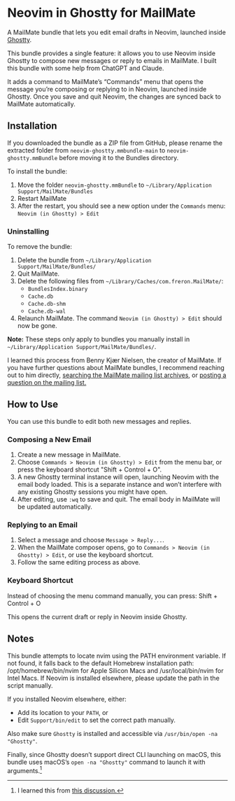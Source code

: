 # Neovim in Ghostty for MailMate

A MailMate bundle that lets you edit email drafts in Neovim, launched inside [Ghostty](https://ghostty.org).

This bundle provides a single feature: it allows you to use Neovim inside Ghostty to compose new messages or reply to emails in MailMate. I built this bundle with some help from ChatGPT and Claude.

It adds a command to MailMate’s “Commands” menu that opens the message you’re composing or replying to in Neovim, launched inside Ghostty. Once you save and quit Neovim, the changes are synced back to MailMate automatically.

## Installation

If you downloaded the bundle as a ZIP file from GitHub, please rename the extracted folder from `neovim-ghostty.mmbundle-main` to `neovim-ghostty.mmBundle` before moving it to the Bundles directory.

To install the bundle:

1. Move the folder `neovim-ghostty.mmBundle` to `~/Library/Application Support/MailMate/Bundles`
2. Restart MailMate
3. After the restart, you should see a new option under the `Commands` menu: `Neovim (in Ghostty) > Edit`

### Uninstalling

To remove the bundle:

1. Delete the bundle from `~/Library/Application Support/MailMate/Bundles/`
2. Quit MailMate.
3. Delete the following files from `~/Library/Caches/com.freron.MailMate/`:
   - `BundlesIndex.binary`
   - `Cache.db`
   - `Cache.db-shm`
   - `Cache.db-wal`
4. Relaunch MailMate. The command `Neovim (in Ghostty) > Edit` should now be gone.

**Note:** These steps only apply to bundles you manually install in `~/Library/Application Support/MailMate/Bundles/`.

I learned this process from Benny Kjær Nielsen, the creator of MailMate. If you have further questions about MailMate bundles, I recommend reaching out to him directly, [searching the MailMate mailing list archives](http://www.mail-archive.com/mailmate@lists.freron.com/), or [posting a question on the mailing list.](https://lists.freron.com/listinfo/mailmate)

## How to Use

You can use this bundle to edit both new messages and replies.

### Composing a New Email

1. Create a new message in MailMate.
2. Choose `Commands > Neovim (in Ghostty) > Edit` from the menu bar, or press the keyboard shortcut "Shift + Control + O".
3. A new Ghostty terminal instance will open, launching Neovim with the email body loaded. This is a separate instance and won’t interfere with any existing Ghostty sessions you might have open.
4. After editing, use `:wq` to save and quit. The email body in MailMate will be updated automatically.

### Replying to an Email

1. Select a message and choose `Message > Reply...`.
2. When the MailMate composer opens, go to `Commands > Neovim (in Ghostty) > Edit`, or use the keyboard shortcut.
3. Follow the same editing process as above.

### Keyboard Shortcut

Instead of choosing the menu command manually, you can press: Shift + Control + O

This opens the current draft or reply in Neovim inside Ghostty.

## Notes

This bundle attempts to locate nvim using the PATH environment variable. If not found, it falls back to the default Homebrew installation path: /opt/homebrew/bin/nvim for Apple Silicon Macs and /usr/local/bin/nvim for Intel Macs. If Neovim is installed elsewhere, please update the path in the script manually.

If you installed Neovim elsewhere, either:

- Add its location to your `PATH`, or
- Edit `Support/bin/edit` to set the correct path manually.

Also make sure `Ghostty` is installed and accessible via `/usr/bin/open -na "Ghostty"`.

Finally, since Ghostty doesn’t support direct CLI launching on macOS, this bundle uses macOS’s `open -na "Ghostty"` command to launch it with arguments.[^1]

[^1]: I learned this from [this discussion.](https://github.com/ghostty-org/ghostty/discussions/3698)